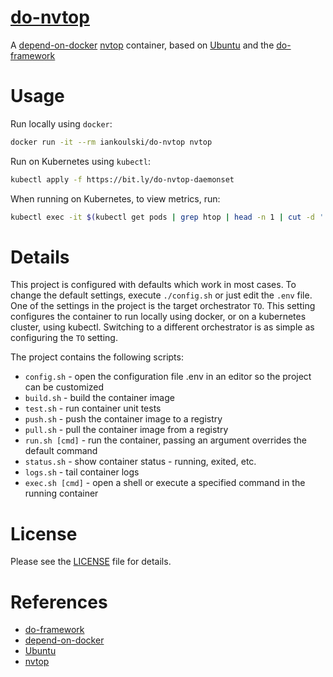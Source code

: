 # [do-nvtop](https://github.com/iankoulski/do-nvtop)

A [depend-on-docker](https://github.com/iankoulski/depend-on-docker/tree/to) [nvtop](https://github.com/Syllo/nvtop) container, based on [Ubuntu](https://ubuntu.com) and the [do-framework](https://bit.ly/do-framework)

# Usage

Run locally using `docker`:

```bash
docker run -it --rm iankoulski/do-nvtop nvtop
```

Run on Kubernetes using `kubectl`:
```bash
kubectl apply -f https://bit.ly/do-nvtop-daemonset
```

When running on Kubernetes, to view metrics, run:

```bash
kubectl exec -it $(kubectl get pods | grep htop | head -n 1 | cut -d ' ' -f 1) -- nvtop
```

# Details

This project is configured with defaults which work in most cases. To change the default settings, execute `./config.sh` or just edit the `.env` file. One of the settings in the project is the target orchestrator `TO`. This setting configures the container to run locally using docker, or on a kubernetes cluster, using kubectl. Switching to a different orchestrator is as simple as configuring the `TO` setting.

The project contains the following scripts:
* `config.sh` - open the configuration file .env in an editor so the project can be customized
* `build.sh` - build the container image
* `test.sh` - run container unit tests
* `push.sh` - push the container image to a registry
* `pull.sh` - pull the container image from a registry
* `run.sh [cmd]` - run the container, passing an argument overrides the default command
* `status.sh` - show container status - running, exited, etc.
* `logs.sh` - tail container logs
* `exec.sh [cmd]` - open a shell or execute a specified command in the running container

# License
Please see the [LICENSE](LICENSE) file for details.

# References

* [do-framework](https://bit.ly/do-framework)
* [depend-on-docker](https://bit.ly/do-docker-project)
* [Ubuntu](https://ubuntu.com)
* [nvtop](https://github.com/Syllo/nvtop)

